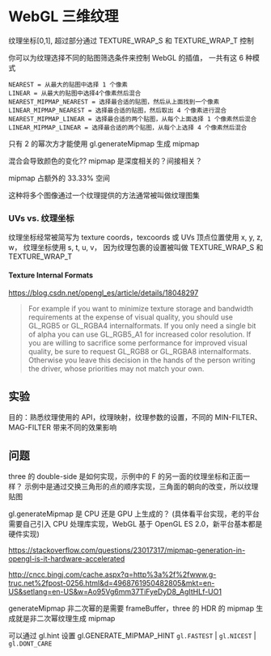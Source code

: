 # WebGL 三维纹理

纹理坐标[0,1], 超过部分通过 TEXTURE_WRAP_S 和 TEXTURE_WRAP_T 控制

你可以为纹理选择不同的贴图筛选条件来控制 WebGL 的插值， 一共有这 6 种模式

    NEAREST = 从最大的贴图中选择 1 个像素
    LINEAR = 从最大的贴图中选择4个像素然后混合
    NEAREST_MIPMAP_NEAREST = 选择最合适的贴图，然后从上面找到一个像素
    LINEAR_MIPMAP_NEAREST = 选择最合适的贴图，然后取出 4 个像素进行混合
    NEAREST_MIPMAP_LINEAR = 选择最合适的两个贴图，从每个上面选择 1 个像素然后混合
    LINEAR_MIPMAP_LINEAR = 选择最合适的两个贴图，从每个上选择 4 个像素然后混合

只有 2 的幂次方才能使用 gl.generateMipmap 生成 mipmap

混合会导致颜色的变化?? mipmap 是深度相关的？间接相关？

mipmap 占额外的 33.33% 空间

这种将多个图像通过一个纹理提供的方法通常被叫做纹理图集

### UVs vs. 纹理坐标

纹理坐标经常被简写为 texture coords，texcoords 或 UVs
顶点位置使用 x, y, z, w，
纹理坐标使用 s, t, u, v，
因为纹理包裹的设置被叫做 TEXTURE_WRAP_S 和 TEXTURE_WRAP_T

#### Texture Internal Formats

https://blog.csdn.net/opengl_es/article/details/18048297

> For example if you want to minimize texture storage and bandwidth requirements at the expense of visual quality, you should use GL_RGB5 or GL_RGBA4 internalformats. If you only need a single bit of alpha you can use GL_RGB5_A1 for increased color resolution. If you are willing to sacrifice some performance for improved visual quality, be sure to request GL_RGB8 or GL_RGBA8 internalformats. Otherwise you leave this decision in the hands of the person writing the driver, whose priorities may not match your own.

## 实验

目的：熟悉纹理使用的 API，纹理映射，纹理参数的设置，不同的 MIN-FILTER、MAG-FILTER 带来不同的效果影响

## 问题

three 的 double-side 是如何实现，示例中的 F 的另一面的纹理坐标和正面一样？
示例中是通过交换三角形的点的顺序实现，三角面的朝向的改变，所以纹理贴图

gl.generateMipmap 是 CPU 还是 GPU 上生成的？ (具体看平台实现，老的平台需要自己引入 CPU 处理库实现，WebGL 基于 OpenGL ES 2.0，新平台基本都是硬件实现)

https://stackoverflow.com/questions/23017317/mipmap-generation-in-opengl-is-it-hardware-accelerated

http://cncc.bingj.com/cache.aspx?q=http%3a%2f%2fwww.g-truc.net%2fpost-0256.html&d=4968761950482805&mkt=en-US&setlang=en-US&w=Ao95Vg6mm37TiFyeDyD8_AgItHLf-UO1

generateMipmap 非二次幂的是需要 frameBuffer，three 的 HDR 的 mipmap 生成就是非二次幂纹理生成 mipmap

可以通过 gl.hint 设置 gl.GENERATE_MIPMAP_HINT `gl.FASTEST` | `gl.NICEST` | `gl.DONT_CARE`
